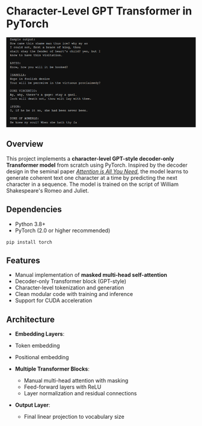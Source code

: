 # Character-Level GPT Transformer in PyTorch
![transformer output](/transformer_output.png)

## Overview

This project implements a **character-level GPT-style decoder-only Transformer model** from scratch using PyTorch. Inspired by the decoder design in the seminal paper [*Attention is All You Need*](https://arxiv.org/abs/1706.03762), the model learns to generate coherent text one character at a time by predicting the next character in a sequence. The model is trained on the script of William Shakespeare's Romeo and Juliet.

## Dependencies
- Python 3.8+
- PyTorch (2.0 or higher recommended)
```
pip install torch
```
## Features
- Manual implementation of **masked multi-head self-attention**
- Decoder-only Transformer block (GPT-style)
- Character-level tokenization and generation
- Clean modular code with training and inference
- Support for CUDA acceleration

## Architecture
  - **Embedding Layers**:
  - Token embedding
  - Positional embedding

- **Multiple Transformer Blocks**:
  - Manual multi-head attention with masking
  - Feed-forward layers with ReLU
  - Layer normalization and residual connections

- **Output Layer**:
  - Final linear projection to vocabulary size
